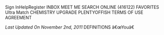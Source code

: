Sign InHelpRegister INBOX MEET ME SEARCH ONLINE (416122) FAVORITES Ultra Match CHEMISTRY UPGRADE PLENTYOFFISH TERMS OF USE AGREEMENT

_Last Updated On November 2nd, 2011_ DEFINITIONS â€œYouâ€